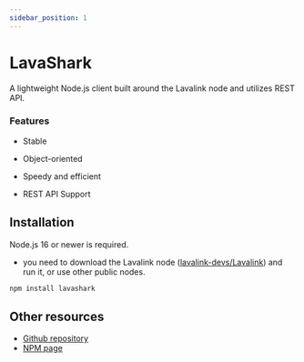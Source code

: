 ```yaml
---
sidebar_position: 1
---
```


# LavaShark

A lightweight Node.js client built around the Lavalink node and utilizes REST API.  

### Features
* Stable  

* Object-oriented  

* Speedy and efficient  

* REST API Support  


## Installation
Node.js 16 or newer is required.  
* you need to download the Lavalink node ([lavalink-devs/Lavalink](https://github.com/lavalink-devs/Lavalink)) and run it, or use other public nodes.
```sh
npm install lavashark
```


## Other resources
* [Github repository](https://github.com/hmes98318/LavaShark)
* [NPM page](https://www.npmjs.com/package/lavashark)





